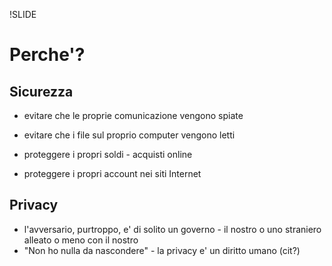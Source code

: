 !SLIDE 

# Perche'?

## Sicurezza

* evitare che le proprie comunicazione vengono spiate
* evitare che i file sul proprio computer vengono letti

* proteggere i propri soldi - acquisti online
* proteggere i propri account nei siti Internet

## Privacy

* l'avversario, purtroppo, e' di solito un governo - il nostro o uno straniero
  alleato o meno con il nostro
* "Non ho nulla da nascondere" - la privacy e' un diritto umano (cit?)
